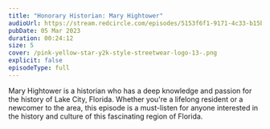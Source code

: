 ```yaml
---
title: "Honorary Historian: Mary Hightower"
audioUrl: https://stream.redcircle.com/episodes/5153f6f1-9171-4c33-b15b-820128c602c7/stream.mp3
pubDate: 05 Mar 2023
duration: 00:24:12
size: 5
cover: /pink-yellow-star-y2k-style-streetwear-logo-13-.png
explicit: false
episodeType: full
---
```

Mary Hightower is a historian who has a deep knowledge and passion for the history of Lake City, Florida. Whether you're a lifelong resident or a newcomer to the area, this episode is a must-listen for anyone interested in the history and culture of this fascinating region of Florida.